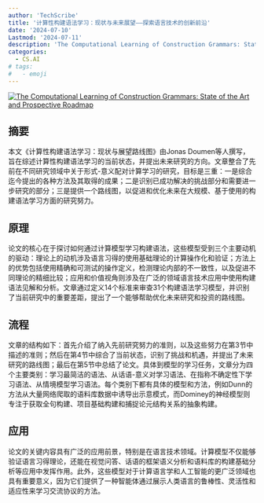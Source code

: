 ```yaml
---
author: 'TechScribe'
title: '计算性构建语法学习：现状与未来展望——探索语言技术的创新前沿'
date: '2024-07-10'
Lastmod: '2024-07-11'
description: 'The Computational Learning of Construction Grammars: State of the Art and Prospective Roadmap'
categories:
  - CS.AI
# tags:
#   - emoji
---
```


[![The Computational Learning of Construction Grammars: State of the Art and Prospective Roadmap](https://arxiv-research-1301205113.cos.ap-guangzhou.myqcloud.com/images/2407.07606v1.pdf_0.jpg)](https://arxiv.org/abs/2407.07606v1)

## 摘要

本文《计算性构建语法学习：现状与展望路线图》由Jonas Doumen等人撰写，旨在综述计算性构建语法学习的当前状态，并提出未来研究的方向。文章整合了先前在不同研究领域中关于形式-意义配对计算学习的研究，目标是三重：一是综合迄今提出的各种方法及其取得的成果；二是识别已成功解决的挑战部分和需要进一步研究的部分；三是提供一个路线图，以促进和优化未来在大规模、基于使用的构建语法学习方面的研究努力。<!--more-->

## 原理

论文的核心在于探讨如何通过计算模型学习构建语法，这些模型受到三个主要动机的驱动：理论上的动机涉及语言习得的使用基础理论的计算操作化和验证；方法上的优势包括使用精确和可测试的操作定义，检测理论内部的不一致性，以及促进不同理论的精细比较；应用和价值视角则涉及在广泛的领域语言技术应用中使用构建语法见解和分析。文章通过定义14个标准来审查31个构建语法学习模型，并识别了当前研究中的重要差距，提出了一个能够帮助优化未来研究和投资的路线图。

## 流程

文章的结构如下：首先介绍了纳入先前研究努力的准则，以及这些努力在第3节中描述的准则；然后在第4节中综合了当前状态，识别了挑战和机遇，并提出了未来研究的路线图；最后在第5节中总结了论文。具体到模型的学习任务，文章分为四个主要类别：学习最简洁的语法、从话语-意义对学习语法、在指称不确定性下学习语法、从情境模型学习语法。每个类别下都有具体的模型和方法，例如Dunn的方法从大量网络爬取的语料库数据中诱导出示意模式，而Dominey的神经模型则专注于获取全句构建、项目基础构建和捕捉论元结构关系的抽象构建。

## 应用

论文的关键内容具有广泛的应用前景，特别是在语言技术领域。计算模型不仅能够验证语言习得理论，还能在视觉问答、话语的框架语义分析和语料库的构建基础分析等应用中发挥作用。此外，这些模型对于计算语言学和人工智能的更广泛领域也具有重要意义，因为它们提供了一种智能体通过展示人类语言的鲁棒性、灵活性和适应性来学习交流协议的方法。